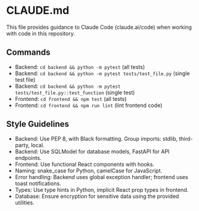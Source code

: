 # CLAUDE.md

This file provides guidance to Claude Code (claude.ai/code) when working with code in this repository.

## Commands
- Backend: `cd backend && python -m pytest` (all tests)
- Backend: `cd backend && python -m pytest tests/test_file.py` (single test file)
- Backend: `cd backend && python -m pytest tests/test_file.py::test_function` (single test)
- Frontend: `cd frontend && npm test` (all tests)
- Frontend: `cd frontend && npm run lint` (lint frontend code)

## Style Guidelines
- Backend: Use PEP 8, with Black formatting. Group imports: stdlib, third-party, local.
- Backend: Use SQLModel for database models, FastAPI for API endpoints.
- Frontend: Use functional React components with hooks.
- Naming: snake_case for Python, camelCase for JavaScript.
- Error handling: Backend uses global exception handler; frontend uses toast notifications.
- Types: Use type hints in Python, implicit React prop types in frontend.
- Database: Ensure encryption for sensitive data using the provided utilities.